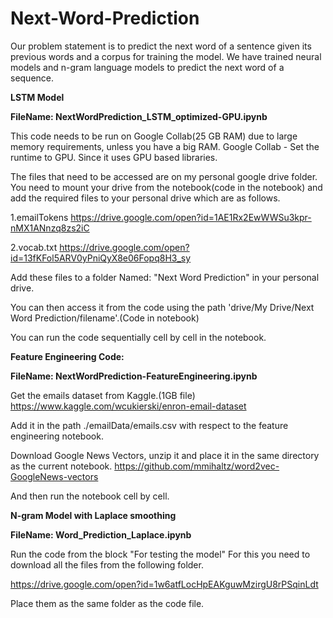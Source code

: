 # Next-Word-Prediction
Our problem statement is to predict the next word of a sentence given its previous words and a corpus for training the model. We have trained neural models and n-gram language models to predict the next word of a sequence.

**LSTM Model**

**FileName: NextWordPrediction_LSTM_optimized-GPU.ipynb**

This code needs to be run on Google Collab(25 GB RAM) due to large memory requirements, unless you have a big RAM.
Google Collab - Set the runtime to GPU. Since it uses GPU based libraries.

The files that need to be accessed are on my personal google drive folder.
You need to mount your drive from the notebook(code in the notebook) and add the required files to your personal drive which are as follows.

1.emailTokens
https://drive.google.com/open?id=1AE1Rx2EwWWSu3kpr-nMX1ANnzq8zs2iC

2.vocab.txt
https://drive.google.com/open?id=13fKFol5ARV0yPniQyX8e06Fopq8H3_sy

Add these files to a folder Named: "Next Word Prediction" in your personal drive.

You can then access it from the code using the path 'drive/My Drive/Next Word Prediction/filename'.(Code in notebook)

You can run the code sequentially cell by cell in the notebook.


**Feature Engineering Code:**

**FileName: NextWordPrediction-FeatureEngineering.ipynb**

Get the emails dataset from Kaggle.(1GB file)
https://www.kaggle.com/wcukierski/enron-email-dataset

Add it in the path ./emailData/emails.csv with respect to the feature engineering notebook.

Download Google News Vectors, unzip it and place it in the same directory as the current notebook.
https://github.com/mmihaltz/word2vec-GoogleNews-vectors

And then run the notebook cell by cell.


**N-gram Model with Laplace smoothing**

**FileName: Word_Prediction_Laplace.ipynb**

Run the code from the block "For testing the model"
For this you need to download all the files from the following folder.

https://drive.google.com/open?id=1w6atfLocHpEAKguwMzirgU8rPSqinLdt

Place them as the same folder as the code file.














